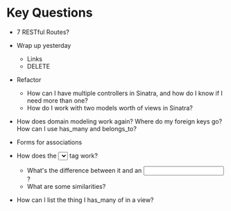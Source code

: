 # Key Questions
* 7 RESTful Routes?
* Wrap up yesterday
  - Links 
  - DELETE
  
* Refactor
  - How can I have multiple controllers in Sinatra, and how do I know if I need more than one?
  - How do I work with two models worth of views in Sinatra?

* How does domain modeling work again? Where do my foreign keys go? How can I use has_many and belongs_to?

* Forms for associations 
* How does the <select></select> tag work?
  * What's the difference between it and an <input />?
  * What are some similarities?
* How can I list the thing I has_many of in a view?

